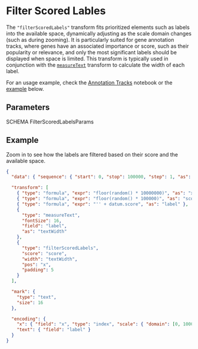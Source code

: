 # Filter Scored Lables

The `"filterScoredLabels"` transform fits prioritized elements such as labels
into the available space, dynamically adjusting as the scale domain changes
(such as during zooming). It is particularly suited for gene annotation tracks,
where genes have an associated importance or score, such as their popularity or
relevance, and only the most significant labels should be displayed when space
is limited. This transform is typically used in conjunction with the
[`measureText`](measure-text.md) transform to calculate the width of each label.

For an usage example, check the [Annotation
Tracks](https://observablehq.com/@tuner/annotation-tracks?collection=@tuner/genomespy)
notebook or the [example](#example) below.

## Parameters

SCHEMA FilterScoredLabelsParams

## Example

Zoom in to see how the labels are filtered based on their score and the available
space.

<div><genome-spy-doc-embed height="100">

```json
{
  "data": { "sequence": { "start": 0, "stop": 100000, "step": 1, "as": "_z" } },

  "transform": [
    { "type": "formula", "expr": "floor(random() * 10000000)", "as": "x" },
    { "type": "formula", "expr": "floor(random() * 100000)", "as": "score" },
    { "type": "formula", "expr": "'' + datum.score", "as": "label" },
    {
      "type": "measureText",
      "fontSize": 16,
      "field": "label",
      "as": "textWidth"
    },
    {
      "type": "filterScoredLabels",
      "score": "score",
      "width": "textWidth",
      "pos": "x",
      "padding": 5
    }
  ],

  "mark": {
    "type": "text",
    "size": 16
  },

  "encoding": {
    "x": { "field": "x", "type": "index", "scale": { "domain": [0, 1000000] } },
    "text": { "field": "label" }
  }
}
```

</genome-spy-doc-embed></div>

